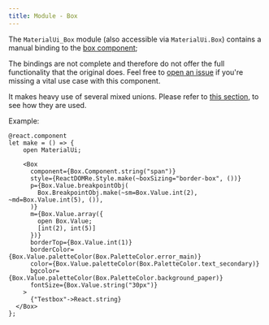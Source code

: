 ```yaml
---
title: Module - Box
---
```


The `MaterialUi_Box` module (also accessible via `MaterialUi.Box`) contains a
manual binding to the
[box component](https://material-ui.com/components/box/#box);

The bindings are not complete and therefore do not offer the full functionality
that the original does. Feel free to
[open an issue](https://github.com/jsiebern/bs-material-ui/issues) if you're
missing a vital use case with this component.

It makes heavy use of several mixed unions. Please refer to
[this section](union-values.md#rules-for-mixed-unions), to see how they are
used.

Example:

```reason
@react.component
let make = () => {
    open MaterialUi;

    <Box
      component={Box.Component.string("span")}
      style={ReactDOMRe.Style.make(~boxSizing="border-box", ())}
      p={Box.Value.breakpointObj(
        Box.BreakpointObj.make(~sm=Box.Value.int(2), ~md=Box.Value.int(5), ()),
      )}
      m={Box.Value.array({
        open Box.Value;
        [int(2), int(5)]
      })}
      borderTop={Box.Value.int(1)}
      borderColor={Box.Value.paletteColor(Box.PaletteColor.error_main)}
      color={Box.Value.paletteColor(Box.PaletteColor.text_secondary)}
      bgcolor={Box.Value.paletteColor(Box.PaletteColor.background_paper)}
      fontSize={Box.Value.string("30px")}
    >
      {"Testbox"->React.string}
  </Box>
};
```
